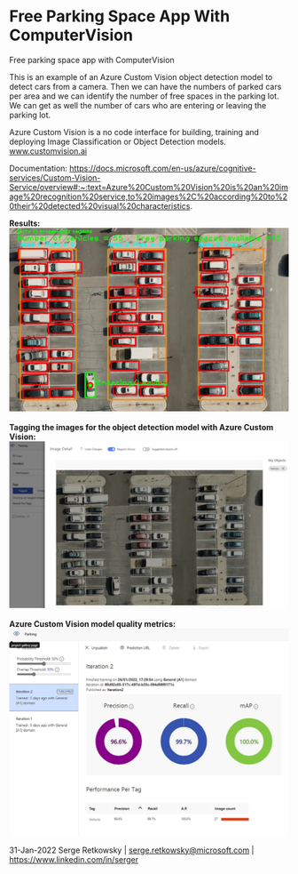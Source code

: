 # Free Parking Space App With ComputerVision
Free parking space app with ComputerVision

This is an example of an Azure Custom Vision object detection model to detect cars from a camera.
Then we can have the numbers of parked cars per area and we can identify the number of free spaces in the parking lot.
We can get as well the number of cars who are entering or leaving the parking lot.

Azure Custom Vision is a no code interface for building, training and deploying Image Classification or Object Detection models.
www.customvision.ai

Documentation:
https://docs.microsoft.com/en-us/azure/cognitive-services/Custom-Vision-Service/overview#:~:text=Azure%20Custom%20Vision%20is%20an%20image%20recognition%20service,to%20images%2C%20according%20to%20their%20detected%20visual%20characteristics.

**Results:**
<img src = "images/result.jpg">
<br><br>
**Tagging the images for the object detection model with Azure Custom Vision:**
<img src = "cv1.jpg">
<br><br>
**Azure Custom Vision model quality metrics:**
<img src = "cv2.jpg">


31-Jan-2022
Serge Retkowsky | serge.retkowsky@microsoft.com | https://www.linkedin.com/in/serger
